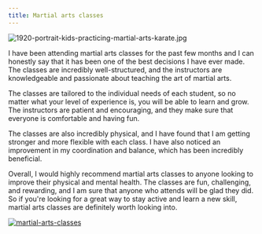 ```yaml
---
title: Martial arts classes
---
```


![1920-portrait-kids-practicing-martial-arts-karate.jpg](/1920-portrait-kids-practicing-martial-arts-karate.jpg)

I have been attending martial arts classes for the past few months and I can honestly say that it has been one of the best decisions I have ever made. The classes are incredibly well-structured, and the instructors are knowledgeable and passionate about teaching the art of martial arts. 

The classes are tailored to the individual needs of each student, so no matter what your level of experience is, you will be able to learn and grow. The instructors are patient and encouraging, and they make sure that everyone is comfortable and having fun. 

The classes are also incredibly physical, and I have found that I am getting stronger and more flexible with each class. I have also noticed an improvement in my coordination and balance, which has been incredibly beneficial. 

Overall, I would highly recommend martial arts classes to anyone looking to improve their physical and mental health. The classes are fun, challenging, and rewarding, and I am sure that anyone who attends will be glad they did. So if you're looking for a great way to stay active and learn a new skill, martial arts classes are definitely worth looking into.

[![martial-arts-classes](<https://dabuttonfactory.com/button.png?t=CHECK+SERVICE&f=Noto+Sans-Bold&ts=26&tc=fff&hp=45&vp=20&c=11&bgt=unicolored&bgc=4bd42f>)](<https://www.bark.com/?a_aid=5d2d0e83cdc3>)